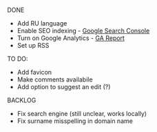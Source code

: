 DONE
 - Add RU language
 - Enable SEO indexing - [Google Search Console](https://search.google.com/search-console?resource_id=https%3A%2F%2Fnpodlozhniy.github.io%2F)
 - Turn on Google Analytics - [GA Report](https://analytics.google.com/analytics/web/#/p410388205/reports/intelligenthome?params=_u..nav%3Dmaui)
 - Set up RSS

TO DO:
 - Add favicon
 - Make comments availabile
 - Add option to suggest an edit (?)
 
 BACKLOG
  - Fix search engine (still unclear, works locally)
  - Fix surname misspelling in domain name